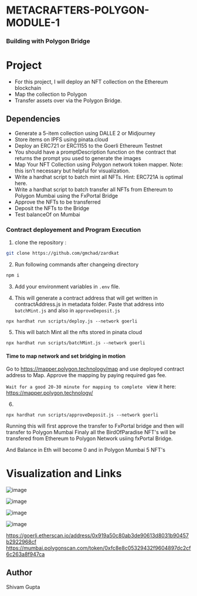 # METACRAFTERS-POLYGON-MODULE-1

### Building with Polygon Bridge
# Project
- For this project, I will deploy an NFT collection on the Ethereum blockchain
- Map the collection to Polygon
- Transfer assets over via the Polygon Bridge.

## Dependencies
- Generate a 5-item collection using DALLE 2 or Midjourney
- Store items on IPFS using pinata.cloud
- Deploy an ERC721 or ERC1155 to the Goerli Ethereum Testnet
- You should have a promptDescription function on the contract that returns the prompt you used to generate the images
- Map Your NFT Collection using Polygon network token mapper. Note: this isn’t necessary but helpful for visualization.
- Write a hardhat script to batch mint all NFTs. Hint: ERC721A is optimal here.
- Write a hardhat script to batch transfer all NFTs from Ethereum to Polygon Mumbai using the FxPortal Bridge
- Approve the NFTs to be transferred
- Deposit the NFTs to the Bridge
- Test balanceOf on Mumbai

### Contract deployement and Program Execution
1. clone the repository :
 ```sh
git clone https://github.com/gmchad/zardkat
 ```
2. Run following commands after changeing directory
```sh
npm i
 ```
3. Add your environment variables in `.env` file.
  
4. This will generate a contract address that will get written in contractAddress.js in metadata folder. Paste that address into `batchMint.js` and also in `approveDeposit.js`
``` shell
npx hardhat run scripts/deploy.js --network goerli 
```

5. This will batch Mint all the nfts stored in pinata cloud
``` shell
npx hardhat run scripts/batchMint.js --network goerli
```

#### Time to map network and set bridging in motion
Go to https://mapper.polygon.technology/map and use deployed contract address to Map. Approve the mapping by paying required gas fee.

`Wait for a good 20-30 minute for mapping to complete ` view it here: https://mapper.polygon.technology/

6.
```shell
npx hardhat run scripts/approveDeposit.js --network goerli
```
Running this will first approve the transfer to FxPortal bridge and then will transfer to Polygon Mumbai 
Finaly all the BirdOfParadise NFT's will be transfered from Ethereum to Polygon Network usiing fxPortal Bridge.

And Balance in Eth will become 0 and in Polygon Mumbai 5 NFT's

# Visualization and Links

![image](https://github.com/ShivamGupta92/METACRAFTERS-POLYGON-MODULE-1/assets/70855458/1a4cdd15-fc63-4e49-b41e-5b87f757b8b8)

![image](https://github.com/ShivamGupta92/METACRAFTERS-POLYGON-MODULE-1/assets/70855458/8db6c62a-0005-4234-ae3c-de32f2259e79)

![image](https://github.com/ShivamGupta92/METACRAFTERS-POLYGON-MODULE-1/assets/70855458/74f1a9be-04e7-423c-a675-0b3c5792bcaf)

![image](https://github.com/ShivamGupta92/METACRAFTERS-POLYGON-MODULE-1/assets/70855458/451948bb-b58c-4174-986e-0bb6c67ccfa7)

https://goerli.etherscan.io/address/0x919a50c80ab3de90613d8031b90457b2922968cf
https://mumbai.polygonscan.com/token/0xfc8e8c05329432f9604897dc2cf6c263a8f947ca

## Author
Shivam Gupta
